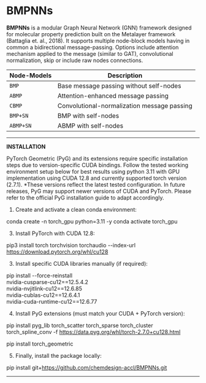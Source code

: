 # BMPNNs

**BMPNNs** is a modular Graph Neural Network (GNN) framework designed for molecular property prediction built on the Metalayer framework (Battaglia et. al., 2018). 
It supports multiple node-block models having in common a bidirectional message-passing. Options include attention mechanism applied to the message (similar to GAT), convolutional normalization, skip or include raw nodes connections.


| Node-Models | Description                                    |
| ----------- | ---------------------------------------------- |
| `BMP`       | Base message passing without self-nodes        |
| `ABMP`      | Attention-enhanced message passing             |
| `CBMP`      | Convolutional-normalization message passing    |
| `BMP+SN`    | BMP with self-nodes                            |
| `ABMP+SN`   | ABMP with self-nodes                           |

--------------------------------------------------------------------------------------
**INSTALLATION**

PyTorch Geometric (PyG) and its extensions require specific installation steps due to version-specific CUDA bindings. Follow the tested working environment setup below for best results using python 3.11 with GPU implementation using CUDA 12.8 and currently supported torch version (2.7.1).
 *These versions reflect the latest tested configuration. In future releases, PyG may support newer versions of CUDA and PyTorch. Please refer to the official PyG installation guide to adapt accordingly.

1. Create and activate a clean conda environment:
   
conda create -n torch_gpu python=3.11 -y
conda activate torch_gpu


3. Install PyTorch with CUDA 12.8:

pip3 install torch torchvision torchaudio --index-url https://download.pytorch.org/whl/cu128

3. Install specific CUDA libraries manually (if required):


pip install --force-reinstall \
    nvidia-cusparse-cu12==12.5.4.2 \
    nvidia-nvjitlink-cu12==12.6.85 \
    nvidia-cublas-cu12==12.6.4.1 \
    nvidia-cuda-runtime-cu12==12.6.77

4. Install PyG extensions (must match your CUDA + PyTorch version):

pip install pyg_lib torch_scatter torch_sparse torch_cluster torch_spline_conv -f https://data.pyg.org/whl/torch-2.7.0+cu128.html

pip install torch_geometric

5. Finally, install the package locally:

pip install git+https://github.com/chemdesign-accl/BMPNNs.git

--------------------------------------------------------------------------------------
